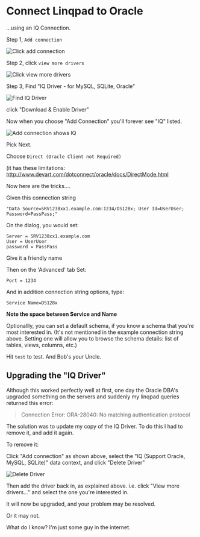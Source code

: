 # Connect Linqpad to Oracle

...using an IQ Connection.


Step 1, `Add connection`

![Click add connection](add_connection.png)

Step 2, click `view more drivers`

![Click view more drivers](view_more_drivers.png)


Step 3, Find "IQ Driver - for MySQL, SQLite, Oracle"

![Find IQ Driver](find_iq_driver.png)

click "Download & Enable Driver"

Now when you choose "Add Connection" you'll forever see "IQ" listed.

![Add connection shows IQ](add_connection_shows_iq_driver.png)

Pick Next.

Choose `Direct (Oracle Client not Required)`

(it has these limitations: <http://www.devart.com/dotconnect/oracle/docs/DirectMode.html>


Now here are the tricks....

Given this connection string


	"Data Source=SRV1238xx1.example.com:1234/DS128x; User Id=UserUser; Password=PassPass;"
	

On the dialog, you would set:

	Server = SRV1238xx1.example.com
	User = UserUser
	password = PassPass

Give it a friendly name

Then on the 'Advanced' tab Set:

	Port = 1234

And in addition connection string options, type:

	Service Name=DS128x
	
**Note the space between Service and Name**

Optionallly, you can set a default schema, if you know a schema that you're most interested in. (It's not mentioned in the example connection string above. Setting one will allow you to browse the schema details: list of tables, views, columns, etc.)

Hit `test` to test. And Bob's your Uncle.


## Upgrading the "IQ Driver"


Although this worked perfectly well at first, one day the Oracle DBA's upgraded something on the servers and suddenly my linqpad queries returned this error:

> Connection Error: ORA-28040: No matching authentication protocol

The solution was to update my copy of the IQ Driver. To do this I had to remove it, and add it again.

To remove it:

Click "Add connection" as shown above, select the "IQ (Support Oracle, MySQL, SQLite)" data context, and click "Delete Driver"


![Delete Driver](delete_iq_driver.png)

	
Then add the driver back in, as explained above. i.e. click "View more drivers..." and select the one you're interested in.

It will now be upgraded, and your problem may be resolved.

Or it may not.

What do I know? I'm just some guy in the internet.	
